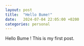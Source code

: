 ```yaml
---
layout: post
title:  "Hello Bume!"
date:   2024-07-04 22:05:00 +0200
categories: personal
---
```


Hello Bume ! This is my first post.